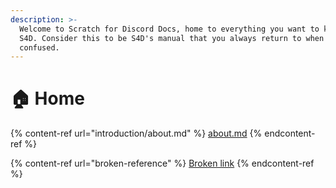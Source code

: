 ```yaml
---
description: >-
  Welcome to Scratch for Discord Docs, home to everything you want to know about
  S4D. Consider this to be S4D's manual that you always return to when you are
  confused.
---
```


# 🏠 Home

{% content-ref url="introduction/about.md" %}
[about.md](introduction/about.md)
{% endcontent-ref %}

{% content-ref url="broken-reference" %}
[Broken link](broken-reference)
{% endcontent-ref %}
